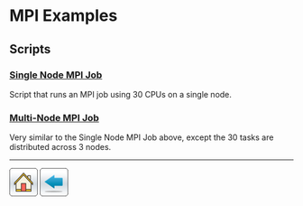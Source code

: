 # MPI Examples

## Scripts
### [Single Node MPI Job](Single-Node-MPI-Job)
Script that runs an MPI job using 30 CPUs on a single node.

### [Multi-Node MPI Job](Multi-Node-MPI-Job)
Very similar to the Single Node MPI Job above, except the 30 tasks are distributed across 3 nodes.

*****
[![](/Images/home.png)](https://ua-researchcomputing-hpc.github.io/) 
[![](/Images/back.png)](../)
